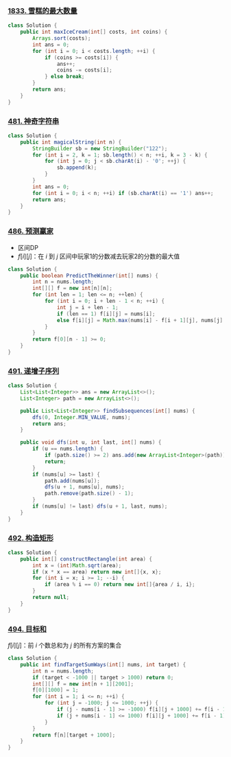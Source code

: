 ### [1833. 雪糕的最大数量](https://leetcode-cn.com/problems/maximum-ice-cream-bars/)

```java
class Solution {
    public int maxIceCream(int[] costs, int coins) {
        Arrays.sort(costs);
        int ans = 0;
        for (int i = 0; i < costs.length; ++i) {
            if (coins >= costs[i]) {
                ans++;
                coins -= costs[i];
            } else break;
        }
        return ans;
    }
}
```

### [481. 神奇字符串](https://leetcode-cn.com/problems/magical-string/)

```java
class Solution {
    public int magicalString(int n) {
        StringBuilder sb = new StringBuilder("122");
        for (int i = 2, k = 1; sb.length() < n; ++i, k = 3 - k) {
            for (int j = 0; j < sb.charAt(i) - '0'; ++j) {
                sb.append(k);
            }
        }
        int ans = 0;
        for (int i = 0; i < n; ++i) if (sb.charAt(i) == '1') ans++;
        return ans;
    }
}
```

### [486. 预测赢家](https://leetcode-cn.com/problems/predict-the-winner/)

* 区间DP
* $f[i][j]$：在 $i$ 到 $j$ 区间中玩家1的分数减去玩家2的分数的最大值

```java
class Solution {
    public boolean PredictTheWinner(int[] nums) {
        int n = nums.length;
        int[][] f = new int[n][n];
        for (int len = 1; len <= n; ++len) {
            for (int i = 0; i + len - 1 < n; ++i) {
                int j = i + len - 1;
                if (len == 1) f[i][j] = nums[i];
                else f[i][j] = Math.max(nums[i] - f[i + 1][j], nums[j] - f[i][j - 1]);
            }
        }
        return f[0][n - 1] >= 0;
    }
}
```

### [491. 递增子序列](https://leetcode-cn.com/problems/increasing-subsequences/)

```java
class Solution {
    List<List<Integer>> ans = new ArrayList<>();
    List<Integer> path = new ArrayList<>();

    public List<List<Integer>> findSubsequences(int[] nums) {
        dfs(0, Integer.MIN_VALUE, nums);
        return ans;
    }

    public void dfs(int u, int last, int[] nums) {
        if (u == nums.length) {
            if (path.size() >= 2) ans.add(new ArrayList<Integer>(path));
            return;
        }
        if (nums[u] >= last) {
            path.add(nums[u]);
            dfs(u + 1, nums[u], nums);
            path.remove(path.size() - 1);
        }
        if (nums[u] != last) dfs(u + 1, last, nums); 
    }
}
```

### [492. 构造矩形](https://leetcode-cn.com/problems/construct-the-rectangle/)

```java
class Solution {
    public int[] constructRectangle(int area) {
        int x = (int)Math.sqrt(area);
        if (x * x == area) return new int[]{x, x};
        for (int i = x; i >= 1; --i) {
            if (area % i == 0) return new int[]{area / i, i};
        }
        return null;
    }
}
```

### [494. 目标和](https://leetcode-cn.com/problems/target-sum/)

$f[i][j]$：前 $i$ 个数总和为 $j$ 的所有方案的集合

```java
class Solution {
    public int findTargetSumWays(int[] nums, int target) {
        int n = nums.length;
        if (target < -1000 || target > 1000) return 0;
        int[][] f = new int[n + 1][2001];
        f[0][1000] = 1;
        for (int i = 1; i <= n; ++i) {
            for (int j = -1000; j <= 1000; ++j) {
                if (j - nums[i - 1] >= -1000) f[i][j + 1000] += f[i - 1][j - nums[i - 1] + 1000];
                if (j + nums[i - 1] <= 1000) f[i][j + 1000] += f[i - 1][j + nums[i - 1] + 1000];
            }
        }
        return f[n][target + 1000];
    }
}
```

 





















